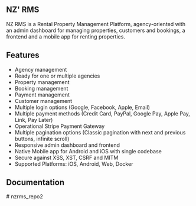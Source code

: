 
## NZ' RMS

NZ RMS is a Rental Property Management Platform, agency-oriented with an admin dashboard for managing properties, customers and bookings, a frontend and a mobile app for renting properties.


## Features

* Agency management
* Ready for one or multiple agencies
* Property management
* Booking management
* Payment management
* Customer management
* Multiple login options (Google, Facebook, Apple, Email)
* Multiple payment methods (Credit Card, PayPal, Google Pay, Apple Pay, Link, Pay Later)
* Operational Stripe Payment Gateway
* Multiple pagination options (Classic pagination with next and previous buttons, infinite scroll)
* Responsive admin dashboard and frontend
* Native Mobile app for Android and iOS with single codebase
* Secure against XSS, XST, CSRF and MITM
* Supported Platforms: iOS, Android, Web, Docker


## Documentation

#   n z r m s _ r e p o 2  
 